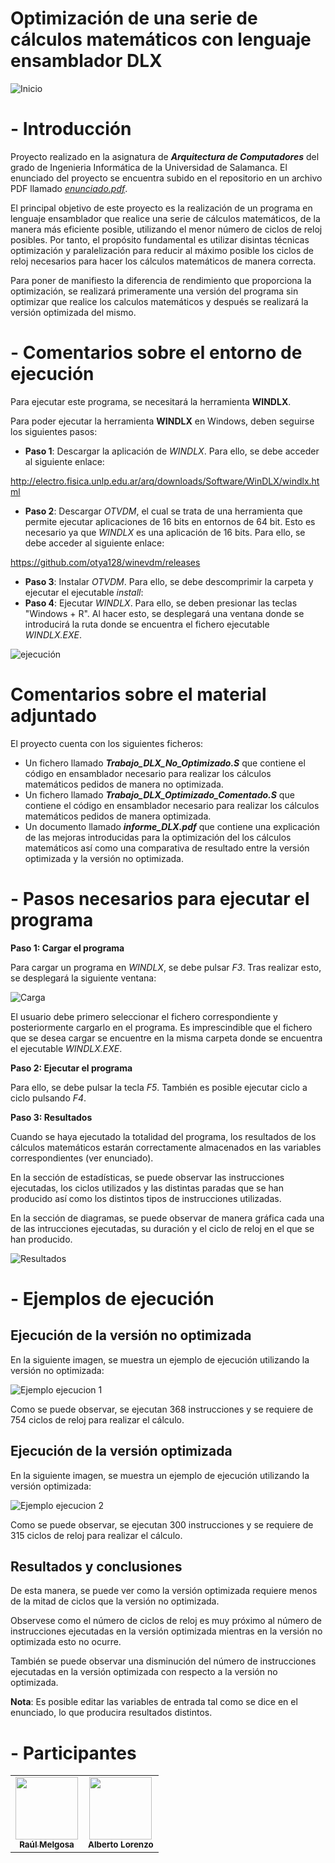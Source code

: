 # Optimización de una serie de cálculos matemáticos con lenguaje ensamblador DLX

![Inicio](https://github.com/rmelgo/ARQ-Optimizacion-ensamblador-DLX/assets/145989723/a63b9f08-7b22-480f-8272-f436c7f1634b)

# - Introducción

Proyecto realizado en la asignatura de ***Arquitectura de Computadores*** del grado de Ingenieria Informática de la Universidad de Salamanca. El enunciado del proyecto se encuentra subido en el repositorio en un archivo PDF llamado <a href="https://github.com/rmelgo/ARQ-Optimizacion-ensamblador-DLX/blob/main/Enunciado.pdf" target="_blank">*enunciado.pdf*</a>.
  
El principal objetivo de este proyecto es la realización de un programa en lenguaje ensamblador que realice una serie de cálculos matemáticos, de la manera más eficiente posible, utilizando el menor número de ciclos de reloj posibles.
Por tanto, el propósito fundamental es utilizar disintas técnicas optimización y paralelización para reducir al máximo posible los ciclos de reloj necesarios para hacer los cálculos matemáticos de manera correcta.

Para poner de manifiesto la diferencia de rendimiento que proporciona la optimización, se realizará primeramente una versión del programa sin optimizar que realice los calculos matemáticos y después se realizará la versión optimizada del mismo.

# - Comentarios sobre el entorno de ejecución

Para ejecutar este programa, se necesitará la herramienta **WINDLX**.    

Para poder ejecutar la herramienta **WINDLX** en Windows, deben seguirse los siguientes pasos:

- **Paso 1**: Descargar la aplicación de *WINDLX*. Para ello, se debe acceder al siguiente enlace:

http://electro.fisica.unlp.edu.ar/arq/downloads/Software/WinDLX/windlx.html

- **Paso 2**: Descargar *OTVDM*, el cual se trata de una herramienta que permite ejecutar aplicaciones de 16 bits en entornos de 64 bit. Esto es necesario ya que *WINDLX* es una aplicación de 16 bits. Para ello, se debe acceder al siguiente enlace:

https://github.com/otya128/winevdm/releases

- **Paso 3**: Instalar *OTVDM*. Para ello, se debe descomprimir la carpeta y ejecutar el ejecutable *install*:
- **Paso 4**: Ejecutar *WINDLX*. Para ello, se deben presionar las teclas "Windows + R". Al hacer esto, se desplegará una ventana donde se introducirá la ruta donde se encuentra el fichero ejecutable *WINDLX.EXE*.

![ejecución](https://github.com/rmelgo/ARQ-Optimizacion-ensamblador-DLX/assets/145989723/ddeb6249-cc9f-42b0-a2b0-df128ae803d4)

# Comentarios sobre el material adjuntado

El proyecto cuenta con los siguientes ficheros:

- Un fichero llamado ***Trabajo_DLX_No_Optimizado.S*** que contiene el código en ensamblador necesario para realizar los cálculos matemáticos pedidos de manera no optimizada.
- Un fichero llamado ***Trabajo_DLX_Optimizado_Comentado.S*** que contiene el código en ensamblador necesario para realizar los cálculos matemáticos pedidos de manera optimizada.
- Un documento llamado ***informe_DLX.pdf*** que contiene una explicación de las mejoras introducidas para la optimización del los cálculos matemáticos así como una comparativa de resultado entre la versión optimizada y la versión no optimizada.
  
# - Pasos necesarios para ejecutar el programa

**Paso 1: Cargar el programa**  

Para cargar un programa en *WINDLX*, se debe pulsar *F3*. Tras realizar esto, se desplegará la siguiente ventana:

![Carga](https://github.com/rmelgo/ARQ-Optimizacion-ensamblador-DLX/assets/145989723/a992198e-8a1a-4939-8f33-9213195697ba)

El usuario debe primero seleccionar el fichero correspondiente y posteriormente cargarlo en el programa.
Es imprescindible que el fichero que se desea cargar se encuentre en la misma carpeta donde se encuentra el ejecutable *WINDLX.EXE*.

**Paso 2: Ejecutar el programa**  

Para ello, se debe pulsar la tecla *F5*. 
También es posible ejecutar ciclo a ciclo pulsando *F4*.

**Paso 3: Resultados**

Cuando se haya ejecutado la totalidad del programa, los resultados de los cálculos matemáticos estarán correctamente almacenados en las variables correspondientes (ver enunciado).

En la sección de estadísticas, se puede observar las instrucciones ejecutadas, los ciclos utilizados y las distintas paradas que se han producido así como los distintos tipos de instrucciones utilizadas.

En la sección de diagramas, se puede observar de manera gráfica cada una de las intrucciones ejecutadas, su duración y el ciclo de reloj en el que se han producido.

![Resultados](https://github.com/rmelgo/ARQ-Optimizacion-ensamblador-DLX/assets/145989723/43343181-8346-4bbb-9059-dd92d6771251)

# - Ejemplos de ejecución

## Ejecución de la versión no optimizada

En la siguiente imagen, se muestra un ejemplo de ejecución utilizando la versión no optimizada:    

![Ejemplo ejecucion 1](https://github.com/rmelgo/ARQ-Optimizacion-ensamblador-DLX/assets/145989723/0188a37b-5f15-4cdc-9b72-8ef45a7cea0d)

Como se puede observar, se ejecutan 368 instrucciones y se requiere de 754 ciclos de reloj para realizar el cálculo.

## Ejecución de la versión optimizada

En la siguiente imagen, se muestra un ejemplo de ejecución utilizando la versión optimizada:    

![Ejemplo ejecucion 2](https://github.com/rmelgo/ARQ-Optimizacion-ensamblador-DLX/assets/145989723/4949df21-389c-4ca0-9af6-44359f09b6b9)

Como se puede observar, se ejecutan 300 instrucciones y se requiere de 315 ciclos de reloj para realizar el cálculo.

## Resultados y conclusiones

De esta manera, se puede ver como la versión optimizada requiere menos de la mitad de ciclos que la versión no optimizada.

Observese como el número de ciclos de reloj es muy próximo al número de instrucciones ejecutadas en la versión optimizada mientras en la versión no optimizada esto no ocurre.

También se puede observar una disminución del número de instrucciones ejecutadas en la versión optimizada con respecto a la versión no optimizada.

**Nota**: Es posible editar las variables de entrada tal como se dice en el enunciado, lo que producira resultados distintos.

# - Participantes

<table>
  <td align="center"><a href="https://github.com/rmelgo"><img src="https://avatars.githubusercontent.com/u/145989723?s=400&u=e5c06adba3f3c418207178abc845d398b3d5f77f&v=4" width="100px;" alt=""/><br /><sub><b>Raúl Melgosa</b></sub></a><br/> 
  <td align="center"><img src="https://avatars.githubusercontent.com/u/84237179?v=4" width="100px;" alt=""/><br /><sub><b>Alberto Lorenzo</b></sub></a><br/> 
</table>
